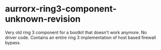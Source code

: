 # aurrorx-ring3-component-unknown-revision
Very old ring 3 component for a bootkit that doesn't work anymore.
No driver code.
Contains an entire ring 3 implementation of host based firewall bypass.
